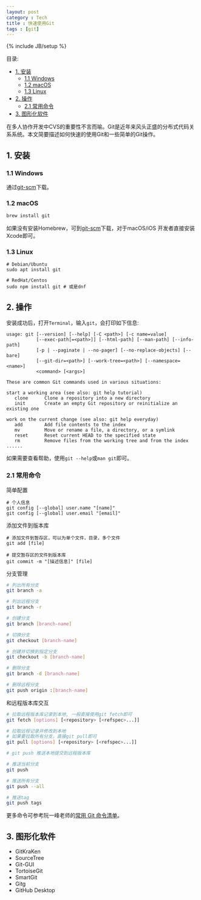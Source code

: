 ```yaml
---
layout: post
category : Tech
title : 快速使用Git
tags : [git]
---
```

{% include JB/setup %}

目录:

<!-- @import "[TOC]" {cmd="toc" depthFrom=2 depthTo=6 orderedList=false} -->
<!-- code_chunk_output -->

* [1. 安装](#1-安装)
	* [1.1 Windows](#11-windows)
	* [1.2 macOS](#12-macos)
	* [1.3 Linux](#13-linux)
* [2. 操作](#2-操作)
	* [2.1 常用命令](#21-常用命令)
* [3. 图形化软件](#3-图形化软件)

<!-- /code_chunk_output -->


在多人协作开发中CVS的重要性不言而喻。Git是近年来风头正盛的分布式代码关系系统。本文简要描述如何快速的使用Git和一些简单的Git操作。

## 1. 安装

### 1.1 Windows

通过[git-scm](https://git-scm.com)下载。

### 1.2 macOS

```sh
brew install git
```

如果没有安装Homebrew，可到[git-scm](https://git-scm.com)下载，对于macOS/iOS 开发者直接安装Xcode即可。

### 1.3 Linux

```
# Debian/Ubuntu
sudo apt install git

# RedHat/Centos
sudo npm install git # 或是dnf
```



## 2. 操作

安装成功后，打开`Terminal`，输入`git`，会打印如下信息:

```
usage: git [--version] [--help] [-C <path>] [-c name=value]
           [--exec-path[=<path>]] [--html-path] [--man-path] [--info-path]
           [-p | --paginate | --no-pager] [--no-replace-objects] [--bare]
           [--git-dir=<path>] [--work-tree=<path>] [--namespace=<name>]
           <command> [<args>]

These are common Git commands used in various situations:

start a working area (see also: git help tutorial)
   clone      Clone a repository into a new directory
   init       Create an empty Git repository or reinitialize an existing one

work on the current change (see also: git help everyday)
   add        Add file contents to the index
   mv         Move or rename a file, a directory, or a symlink
   reset      Reset current HEAD to the specified state
   rm         Remove files from the working tree and from the index
......
```

如果需要查看帮助，使用`git --help`或`man git`即可。

### 2.1 常用命令

简单配置

```Sh
# 个人信息
git config [--global] user.name "[name]"
git config [--global] user.email "[email]"
```

添加文件到版本库

```Sh
# 添加文件到暂存区，可以为单个文件，目录，多个文件
git add [file]

# 提交暂存区的文件到版本库
git commit -m "[描述信息]" [file]
```

分支管理

```sh
# 列出所有分支
git branch -a

# 列出远程分支
git branch -r

# 创建分支
git branch [branch-name]

# 切换分支
git checkout [branch-name]

# 创建并切换到指定分支
git checkout -b [branch-name]

# 删除分支
git branch -d [branch-name]

# 删除远程分支
git push origin :[branch-name]
```



和远程版本库交互

```sh
# 拉取远程版本库记录到本地, 一般直接使用git fetch即可
git fetch [options] [<repository> [<refspec>...]]

# 拉取远程记录并修改到本地
# 如果要拉取所有分支，直接git pull即可
git pull [options] [<repository> [<refspec>...]]

# git push 推送本地提交到远程版本库

# 推送当前分支
git push

# 推送所有分支
git push --all

# 推送tag
git push tags
```

更多命令可参考阮一峰老师的[常用 Git 命令清单](http://www.ruanyifeng.com/blog/2015/12/git-cheat-sheet.html)。

## 3. 图形化软件

* GitKraKen
* SourceTree
* Git-GUI
* TortoiseGit
* SmartGit
* Gitg
* GitHub Desktop
